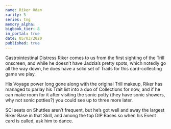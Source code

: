 ```yaml
---
name: Riker Odan
rarity: 5
series: tng
memory_alpha:
bigbook_tier: 8
in_portal: true
date: 05/03/2020
published: true
---
```


Gastrointestinal Distress Riker comes to us from the first sighting of the Trill onscreen, and while he doesn’t have Jadzia’s pretty spots, which notedly go all the way down, he does have a solid set of Traits for this card-collecting game we play.

His Voyage power long gone along with the original Trill makeup, Riker has managed to parlay his Trait list into a duo of Collections for now, and if he can make room for it after visiting the sonic potty (they have sonic showers, why not sonic potties?) you could see up to three more later. 

SCI seats on Shuttles aren’t frequent, but he’s got well and away the largest Riker Base in that Skill, and among the top DIP Bases so when his Event card is called, ask him to dance.
